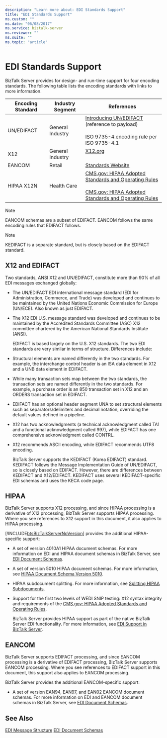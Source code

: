 ```yaml
---
description: "Learn more about: EDI Standards Support"
title: "EDI Standards Support"
ms.custom: ""
ms.date: "06/08/2017"
ms.service: biztalk-server
ms.reviewer: ""
ms.suite: ""
ms.topic: "article"
---
```

# EDI Standards Support
BizTalk Server provides for design- and run-time support for four encoding standards. The following table lists the encoding standards with links to more information.

|Encoding Standard|Industry Segment|References|
|-----------------------|----------------------|----------------|
|UN/EDIFACT|General Industry|[Introducing UN/EDIFACT](https://unece.org/trade/uncefact/introducing-unedifact) (reference to payload)<br /><br /> [ISO 9735-4 encoding rule](https://www.iso.org/obp/ui/#iso:std:iso:9735:-4:ed-2:v1:en) per ISO 9735-4.1|
|X12|General Industry|[X12.org](https://x12.org/)<br /><br />|
|EANCOM|Retail|[Standards Website](https://go.microsoft.com/fwlink/?LinkId=92861)|
|HIPAA X12N|Health Care|[CMS.gov: HIPAA Adopted Standards and Operating Rules](https://www.cms.gov/Regulations-and-Guidance/Administrative-Simplification/HIPAA-ACA/AdoptedStandardsandOperatingRules)<br /><br /> [CMS.gov: HIPAA Adopted Standards and Operating Rules](https://www.cms.gov/Regulations-and-Guidance/Administrative-Simplification/HIPAA-ACA/AdoptedStandardsandOperatingRules)|

> [!NOTE]
>  EANCOM schemas are a subset of EDIFACT. EANCOM follows the same encoding rules that EDIFACT follows.

> [!NOTE]
>  KEDIFACT is a separate standard, but is closely based on the EDIFACT standard.

## X12 and EDIFACT
 Two standards, ANSI X12 and UN/EDIFACT, constitute more than 90% of all EDI messages exchanged globally:

- The UN/EDIFACT EDI international message standard (EDI for Administration, Commerce, and Trade) was developed and continues to be maintained by the United Nations Economic Commission for Europe (UN/ECE). Also known as just EDIFACT.

- The X12 EDI U.S. message standard was developed and continues to be maintained by the Accredited Standards Committee (ASC) X12 committee chartered by the American National Standards Institute (ANSI).

  EDIFACT is based largely on the U.S. X12 standards. The two EDI standards are very similar in terms of structure. Differences include:

- Structural elements are named differently in the two standards. For example, the interchange control header is an ISA data element in X12 and a UNB data element in EDIFACT.

- While many transaction sets map between the two standards, the transaction sets are named differently in the two standards. For example, a purchase order is an 850 transaction set in X12 and an ORDERS transaction set in EDIFACT.

- EDIFACT has an optional header segment UNA to set structural elements such as separators/delimiters and decimal notation, overriding the default values defined in a pipeline.

- X12 has two acknowledgments (a technical acknowledgment called TA1 and a functional acknowledgment called 997), while EDIFACT has one comprehensive acknowledgment called CONTRL.

- X12 recommends ASCII encoding, while EDIFACT recommends UTF8 encoding.

  BizTalk Server supports the KEDIFACT (Korea EDIFACT) standard. KEDIFACT follows the Message Implementation Guide of UN/EDIFACT, so is closely based on EDIFACT. However, there are differences between KEDIFACT and X12/EDIFACT. KEDIFACT uses several KEDIFACT-specific EDI schemas and uses the KECA code page.

## HIPAA
 BizTalk Server supports X12 processing, and since HIPAA processing is a derivative of X12 processing, BizTalk Server supports HIPAA processing. Where you see references to X12 support in this document, it also applies to HIPAA processing.

 [!INCLUDE[btsBizTalkServerNoVersion](../includes/btsbiztalkservernoversion-md.md)] provides the additional HIPAA-specific support:

- A set of version 4010A1 HIPAA document schemas. For more information on EDI and HIPAA document schemas in BizTalk Server, see [EDI Document Schemas](../core/edi-document-schemas.md).

- A set of version 5010 HIPAA document schemas. For more information, see [HIPAA Document Schema Version 5010](../core/hipaa-document-schema-version-5010.md).

- HIPAA subdocument splitting. For more information, see [Splitting HIPAA Subdocuments](../core/splitting-hipaa-subdocuments.md).

- Support for the first two levels of WEDI SNIP testing: X12 syntax integrity and requirements of the [CMS.gov: HIPAA Adopted Standards and Operating Rules](https://www.cms.gov/Regulations-and-Guidance/Administrative-Simplification/HIPAA-ACA/AdoptedStandardsandOperatingRules).

  BizTalk Server provides HIPAA support as part of the native BizTalk Server EDI functionality. For more information, see [EDI Support in BizTalk Server](../core/edi-support-in-biztalk-server2.md).

## EANCOM
 BizTalk Server supports EDIFACT processing, and since EANCOM processing is a derivative of EDIFACT processing, BizTalk Server supports EANCOM processing. Where you see references to EDIFACT support in this document, this support also applies to EANCOM processing.

 BizTalk Server provides the additional EANCOM-specific support:

-   A set of version EAN94, EAN97, and EAN02 EANCOM document schemas. For more information on EDI and EANCOM document schemas in BizTalk Server, see [EDI Document Schemas](../core/edi-document-schemas.md).

## See Also
 [EDI Message Structure](../core/edi-message-structure.md)
 [EDI Document Schemas](../core/edi-document-schemas.md)
